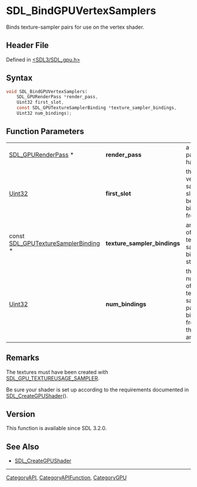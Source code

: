# SDL_BindGPUVertexSamplers

Binds texture-sampler pairs for use on the vertex shader.

## Header File

Defined in [<SDL3/SDL_gpu.h>](https://github.com/libsdl-org/SDL/blob/main/include/SDL3/SDL_gpu.h)

## Syntax

```c
void SDL_BindGPUVertexSamplers(
    SDL_GPURenderPass *render_pass,
    Uint32 first_slot,
    const SDL_GPUTextureSamplerBinding *texture_sampler_bindings,
    Uint32 num_bindings);
```

## Function Parameters

|                                                                      |                              |                                                             |
| -------------------------------------------------------------------- | ---------------------------- | ----------------------------------------------------------- |
| [SDL_GPURenderPass](SDL_GPURenderPass) *                             | **render_pass**              | a render pass handle.                                       |
| [Uint32](Uint32)                                                     | **first_slot**               | the vertex sampler slot to begin binding from.              |
| const [SDL_GPUTextureSamplerBinding](SDL_GPUTextureSamplerBinding) * | **texture_sampler_bindings** | an array of texture-sampler binding structs.                |
| [Uint32](Uint32)                                                     | **num_bindings**             | the number of texture-sampler pairs to bind from the array. |

## Remarks

The textures must have been created with
[SDL_GPU_TEXTUREUSAGE_SAMPLER](SDL_GPU_TEXTUREUSAGE_SAMPLER).

Be sure your shader is set up according to the requirements documented in
[SDL_CreateGPUShader](SDL_CreateGPUShader)().

## Version

This function is available since SDL 3.2.0.

## See Also

- [SDL_CreateGPUShader](SDL_CreateGPUShader)

----
[CategoryAPI](CategoryAPI), [CategoryAPIFunction](CategoryAPIFunction), [CategoryGPU](CategoryGPU)

